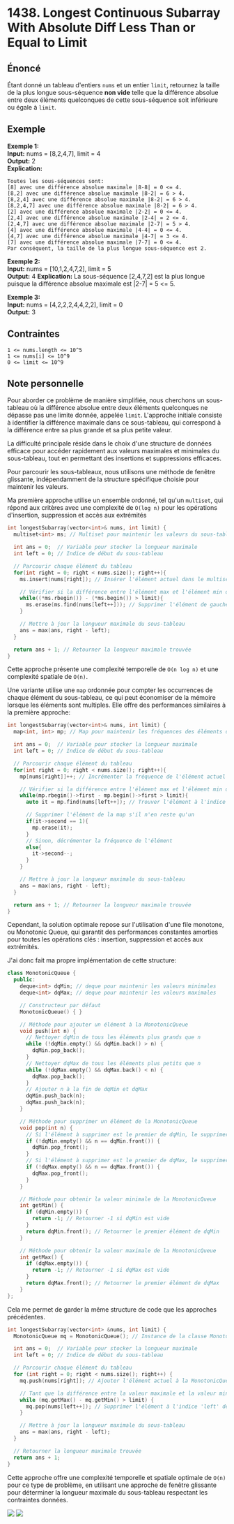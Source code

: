 # 1438. Longest Continuous Subarray With Absolute Diff Less Than or Equal to Limit

## Énoncé

Étant donné un tableau d'entiers `nums` et un entier `limit`, retournez la taille de la plus longue sous-séquence **non vide** telle que la différence absolue entre deux éléments quelconques de cette sous-séquence soit inférieure ou égale à `limit`.

## Exemple

**Exemple 1:**  
**Input:** nums = [8,2,4,7], limit = 4  
**Output:** 2  
**Explication:**

```
Toutes les sous-séquences sont:
[8] avec une différence absolue maximale |8-8| = 0 <= 4.
[8,2] avec une différence absolue maximale |8-2| = 6 > 4.
[8,2,4] avec une différence absolue maximale |8-2| = 6 > 4.
[8,2,4,7] avec une différence absolue maximale |8-2| = 6 > 4.
[2] avec une différence absolue maximale |2-2| = 0 <= 4.
[2,4] avec une différence absolue maximale |2-4| = 2 <= 4.
[2,4,7] avec une différence absolue maximale |2-7| = 5 > 4.
[4] avec une différence absolue maximale |4-4| = 0 <= 4.
[4,7] avec une différence absolue maximale |4-7| = 3 <= 4.
[7] avec une différence absolue maximale |7-7| = 0 <= 4.
Par conséquent, la taille de la plus longue sous-séquence est 2.
```

**Exemple 2:**  
**Input:** nums = [10,1,2,4,7,2], limit = 5  
**Output:** 4
**Explication:** La sous-séquence [2,4,7,2] est la plus longue puisque la différence absolue maximale est |2-7| = 5 <= 5.

**Exemple 3:**  
**Input:** nums = [4,2,2,2,4,4,2,2], limit = 0  
**Output:** 3

## Contraintes

`1 <= nums.length <= 10^5`  
`1 <= nums[i] <= 10^9`  
`0 <= limit <= 10^9`

## Note personnelle

Pour aborder ce problème de manière simplifiée, nous cherchons un sous-tableau où la différence absolue entre deux éléments quelconques ne dépasse pas une limite donnée, appelée `limit`. L'approche initiale consiste à identifier la différence maximale dans ce sous-tableau, qui correspond à la différence entre sa plus grande et sa plus petite valeur.

La difficulté principale réside dans le choix d'une structure de données efficace pour accéder rapidement aux valeurs maximales et minimales du sous-tableau, tout en permettant des insertions et suppressions efficaces.

Pour parcourir les sous-tableaux, nous utilisons une méthode de fenêtre glissante, indépendamment de la structure spécifique choisie pour maintenir les valeurs.

Ma première approche utilise un ensemble ordonné, tel qu'un `multiset`, qui répond aux critères avec une complexité de `O(log n)` pour les opérations d'insertion, suppression et accès aux extrémités

```cpp
int longestSubarray(vector<int>& nums, int limit) {
  multiset<int> ms; // Multiset pour maintenir les valeurs du sous-tableau actuel

  int ans = 0;  // Variable pour stocker la longueur maximale
  int left = 0; // Indice de début du sous-tableau

  // Parcourir chaque élément du tableau
  for(int right = 0; right < nums.size(); right++){
    ms.insert(nums[right]); // Insérer l'élément actuel dans le multiset

    // Vérifier si la différence entre l'élément max et l'élément min dans le multiset dépasse la limite
    while((*ms.rbegin()) - (*ms.begin()) > limit){
      ms.erase(ms.find(nums[left++])); // Supprimer l'élément de gauche et incrémenter l'indice de début
    }

    // Mettre à jour la longueur maximale du sous-tableau
    ans = max(ans, right - left);
  }

  return ans + 1; // Retourner la longueur maximale trouvée
}
```

Cette approche présente une complexité temporelle de `O(n log n)` et une complexité spatiale de `O(n)`.

Une variante utilise une `map` ordonnée pour compter les occurrences de chaque élément du sous-tableau, ce qui peut économiser de la mémoire lorsque les éléments sont multiples. Elle offre des performances similaires à la première approche:

```cpp
int longestSubarray(vector<int>& nums, int limit) {
  map<int, int> mp; // Map pour maintenir les fréquences des éléments dans le sous-tableau actuel

  int ans = 0;  // Variable pour stocker la longueur maximale
  int left = 0; // Indice de début du sous-tableau

  // Parcourir chaque élément du tableau
  for(int right = 0; right < nums.size(); right++){
    mp[nums[right]]++; // Incrémenter la fréquence de l'élément actuel dans la map

    // Vérifier si la différence entre l'élément max et l'élément min dans la map dépasse la limite
    while(mp.rbegin()->first - mp.begin()->first > limit){
      auto it = mp.find(nums[left++]); // Trouver l'élément à l'indice 'left' dans la map

      // Supprimer l'élément de la map s'il n'en reste qu'un
      if(it->second == 1){
        mp.erase(it);
      }
      // Sinon, décrémenter la fréquence de l'élément
      else{
        it->second--;
      }
    }

    // Mettre à jour la longueur maximale du sous-tableau
    ans = max(ans, right - left);
  }

  return ans + 1; // Retourner la longueur maximale trouvée
}
```

Cependant, la solution optimale repose sur l'utilisation d'une file monotone, ou Monotonic Queue, qui garantit des performances constantes amorties pour toutes les opérations clés : insertion, suppression et accès aux extrémités.

J'ai donc fait ma propre implémentation de cette structure:

```cpp
class MonotonicQueue {
  public:
    deque<int> dqMin; // deque pour maintenir les valeurs minimales
    deque<int> dqMax; // deque pour maintenir les valeurs maximales

    // Constructeur par défaut
    MonotonicQueue() { }

    // Méthode pour ajouter un élément à la MonotonicQueue
    void push(int n) {
      // Nettoyer dqMin de tous les éléments plus grands que n
      while (!dqMin.empty() && dqMin.back() > n) {
        dqMin.pop_back();
      }
      // Nettoyer dqMax de tous les éléments plus petits que n
      while (!dqMax.empty() && dqMax.back() < n) {
        dqMax.pop_back();
      }
      // Ajouter n à la fin de dqMin et dqMax
      dqMin.push_back(n);
      dqMax.push_back(n);
    }

    // Méthode pour supprimer un élément de la MonotonicQueue
    void pop(int n) {
      // Si l'élément à supprimer est le premier de dqMin, le supprimer
      if (!dqMin.empty() && n == dqMin.front()) {
        dqMin.pop_front();
      }
      // Si l'élément à supprimer est le premier de dqMax, le supprimer
      if (!dqMax.empty() && n == dqMax.front()) {
        dqMax.pop_front();
      }
    }

    // Méthode pour obtenir la valeur minimale de la MonotonicQueue
    int getMin() {
      if (dqMin.empty()) {
        return -1; // Retourner -1 si dqMin est vide
      }
      return dqMin.front(); // Retourner le premier élément de dqMin
    }

    // Méthode pour obtenir la valeur maximale de la MonotonicQueue
    int getMax() {
      if (dqMax.empty()) {
        return -1; // Retourner -1 si dqMax est vide
      }
      return dqMax.front(); // Retourner le premier élément de dqMax
    }
};
```

Cela me permet de garder la même structure de code que les approches précédentes.

```cpp
int longestSubarray(vector<int> &nums, int limit) {
  MonotonicQueue mq = MonotonicQueue(); // Instance de la classe MonotonicQueue

  int ans = 0;  // Variable pour stocker la longueur maximale
  int left = 0; // Indice de début du sous-tableau

  // Parcourir chaque élément du tableau
  for (int right = 0; right < nums.size(); right++) {
    mq.push(nums[right]); // Ajouter l'élément actuel à la MonotonicQueue

    // Tant que la différence entre la valeur maximale et la valeur minimale de la MonotonicQueue dépasse la limite
    while (mq.getMax() - mq.getMin() > limit) {
      mq.pop(nums[left++]); // Supprimer l'élément à l'indice 'left' de la MonotonicQueue
    }

    // Mettre à jour la longueur maximale du sous-tableau
    ans = max(ans, right - left);
  }

  // Retourner la longueur maximale trouvée
  return ans + 1;
}
```

Cette approche offre une complexité temporelle et spatiale optimale de `O(n)` pour ce type de problème, en utilisant une approche de fenêtre glissante pour déterminer la longueur maximale du sous-tableau respectant les contraintes données.

<img src="./imgs/runtime.png"/>
<img src="./imgs/memory.png"/>
